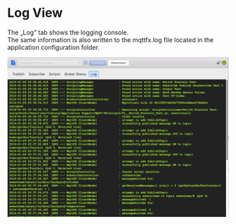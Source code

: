 # Log View

The „Log“ tab shows the logging console.  
The same information is also written to the mqttfx.log file located in the application configuration folder.

![](mqttfx_log_1.png)

